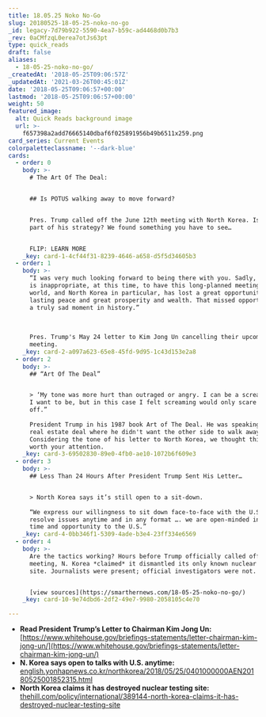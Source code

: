 ```yaml
---
title: 18.05.25 Noko No-Go
slug: 20180525-18-05-25-noko-no-go
_id: legacy-7d79b922-5590-4ea7-b59c-ad4468d0b7b3
_rev: 0aCMfzqL0erea7otJs63pt
type: quick_reads
draft: false
aliases:
  - 18-05-25-noko-no-go/
_createdAt: '2018-05-25T09:06:57Z'
_updatedAt: '2021-03-26T00:45:01Z'
date: '2018-05-25T09:06:57+00:00'
lastmod: '2018-05-25T09:06:57+00:00'
weight: 50
featured_image:
  alt: Quick Reads background image
  url: >-
    f657398a2add76665140dbaf6f025891956b49b6511x259.png
card_series: Current Events
colorpaletteclassname: '--dark-blue'
cards:
  - order: 0
    body: >-
      # The Art Of The Deal:


      ## Is POTUS walking away to move forward?


      Pres. Trump called off the June 12th meeting with North Korea. Is this all
      part of his strategy? We found something you have to see…


      FLIP: LEARN MORE
    _key: card-1-4cf44f31-8239-4646-a658-d5f5d34605b3
  - order: 1
    body: >-
      “I was very much looking forward to being there with you. Sadly, I feel it
      is inappropriate, at this time, to have this long-planned meeting….The
      world, and North Korea in particular, has lost a great opportunity for
      lasting peace and great prosperity and wealth. That missed opportunity is
      a truly sad moment in history.”  
        
        
        
      Pres. Trump's May 24 letter to Kim Jong Un cancelling their upcoming
      meeting.
    _key: card-2-a097a623-65e8-45fd-9d95-1c43d153e2a8
  - order: 2
    body: >-
      ## “Art Of The Deal”


      > ‘My tone was more hurt than outraged or angry. I can be a screamer when
      I want to be, but in this case I felt screaming would only scare them
      off.”  
        
      President Trump in his 1987 book Art of The Deal. He was speaking about a
      real estate deal where he didn't want the other side to walk away.
      Considering the tone of his letter to North Korea, we thought this was
      worth your attention.
    _key: card-3-69502830-89e0-4fb0-ae10-1072b6f609e3
  - order: 3
    body: >-
      ## Less Than 24 Hours After President Trump Sent His Letter…


      > North Korea says it’s still open to a sit-down.  
        
      “We express our willingness to sit down face-to-face with the U.S. and
      resolve issues anytime and in any format …. we are open-minded in giving
      time and opportunity to the U.S.”
    _key: card-4-0bb346f1-5309-4ade-b3e4-23ff334e6569
  - order: 4
    body: >-
      Are the tactics working? Hours before Trump officially called off the
      meeting, N. Korea *claimed* it dismantled its only known nuclear test
      site. Journalists were present; official investigators were not.


      [view sources](https://smarthernews.com/18-05-25-noko-no-go/)
    _key: card-10-9e74dbd6-2df2-49e7-9980-2058105c4e70

---
```

* **Read President Trump’s Letter to Chairman Kim Jong Un:** [https://www.whitehouse.gov/briefings-statements/letter-chairman-kim-jong-un/](https://www.whitehouse.gov/briefings-statements/letter-chairman-kim-jong-un/)
* **N. Korea says open to talks with U.S. anytime:** [english.yonhapnews.co.kr/northkorea/2018/05/25/0401000000AEN20180525001852315.html](http://english.yonhapnews.co.kr/northkorea/2018/05/25/0401000000AEN20180525001852315.html)
* **North Korea claims it has destroyed nuclear testing site:** [thehill.com/policy/international/389144-north-korea-claims-it-has-destroyed-nuclear-testing-site](http://thehill.com/policy/international/389144-north-korea-claims-it-has-destroyed-nuclear-testing-site)